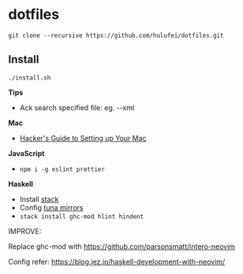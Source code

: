 # dotfiles

`git clone --recursive https://github.com/hulufei/dotfiles.git`

## Install

`./install.sh`

**Tips**

- Ack search specified file: eg. --xml

**Mac**

- [Hacker's Guide to Setting up Your Mac](http://lapwinglabs.com/blog/hacker-guide-to-setting-up-your-mac)

**JavaScript**

- `npm i -g eslint prettier`

**Haskell**

- Install [stack](https://docs.haskellstack.org/en/stable/README/)
- Config [tuna mirrors](https://mirrors.tuna.tsinghua.edu.cn/help/stackage/)
- `stack install ghc-mod hlint hindent`

IMPROVE:

Replace ghc-mod with https://github.com/parsonsmatt/intero-neovim

Config refer: https://blog.jez.io/haskell-development-with-neovim/
